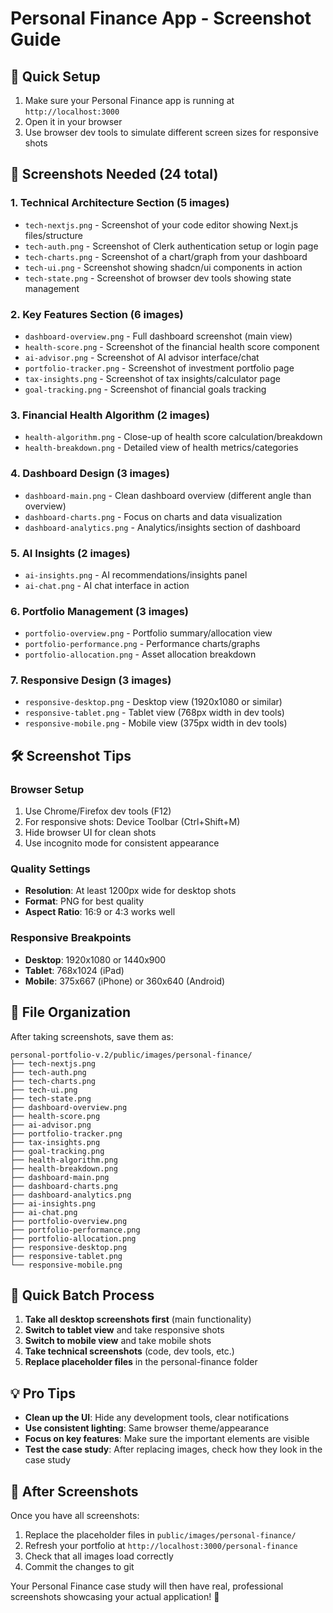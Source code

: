 # Personal Finance App - Screenshot Guide

## 🎯 **Quick Setup**
1. Make sure your Personal Finance app is running at `http://localhost:3000`
2. Open it in your browser
3. Use browser dev tools to simulate different screen sizes for responsive shots

## 📸 **Screenshots Needed (24 total)**

### **1. Technical Architecture Section (5 images)**
- `tech-nextjs.png` - Screenshot of your code editor showing Next.js files/structure
- `tech-auth.png` - Screenshot of Clerk authentication setup or login page
- `tech-charts.png` - Screenshot of a chart/graph from your dashboard
- `tech-ui.png` - Screenshot showing shadcn/ui components in action
- `tech-state.png` - Screenshot of browser dev tools showing state management

### **2. Key Features Section (6 images)**
- `dashboard-overview.png` - Full dashboard screenshot (main view)
- `health-score.png` - Screenshot of the financial health score component
- `ai-advisor.png` - Screenshot of AI advisor interface/chat
- `portfolio-tracker.png` - Screenshot of investment portfolio page
- `tax-insights.png` - Screenshot of tax insights/calculator page
- `goal-tracking.png` - Screenshot of financial goals tracking

### **3. Financial Health Algorithm (2 images)**
- `health-algorithm.png` - Close-up of health score calculation/breakdown
- `health-breakdown.png` - Detailed view of health metrics/categories

### **4. Dashboard Design (3 images)**
- `dashboard-main.png` - Clean dashboard overview (different angle than overview)
- `dashboard-charts.png` - Focus on charts and data visualization
- `dashboard-analytics.png` - Analytics/insights section of dashboard

### **5. AI Insights (2 images)**
- `ai-insights.png` - AI recommendations/insights panel
- `ai-chat.png` - AI chat interface in action

### **6. Portfolio Management (3 images)**
- `portfolio-overview.png` - Portfolio summary/allocation view
- `portfolio-performance.png` - Performance charts/graphs
- `portfolio-allocation.png` - Asset allocation breakdown

### **7. Responsive Design (3 images)**
- `responsive-desktop.png` - Desktop view (1920x1080 or similar)
- `responsive-tablet.png` - Tablet view (768px width in dev tools)
- `responsive-mobile.png` - Mobile view (375px width in dev tools)

## 🛠 **Screenshot Tips**

### **Browser Setup**
1. Use Chrome/Firefox dev tools (F12)
2. For responsive shots: Device Toolbar (Ctrl+Shift+M)
3. Hide browser UI for clean shots
4. Use incognito mode for consistent appearance

### **Quality Settings**
- **Resolution**: At least 1200px wide for desktop shots
- **Format**: PNG for best quality
- **Aspect Ratio**: 16:9 or 4:3 works well

### **Responsive Breakpoints**
- **Desktop**: 1920x1080 or 1440x900
- **Tablet**: 768x1024 (iPad)
- **Mobile**: 375x667 (iPhone) or 360x640 (Android)

## 📁 **File Organization**

After taking screenshots, save them as:
```
personal-portfolio-v.2/public/images/personal-finance/
├── tech-nextjs.png
├── tech-auth.png
├── tech-charts.png
├── tech-ui.png
├── tech-state.png
├── dashboard-overview.png
├── health-score.png
├── ai-advisor.png
├── portfolio-tracker.png
├── tax-insights.png
├── goal-tracking.png
├── health-algorithm.png
├── health-breakdown.png
├── dashboard-main.png
├── dashboard-charts.png
├── dashboard-analytics.png
├── ai-insights.png
├── ai-chat.png
├── portfolio-overview.png
├── portfolio-performance.png
├── portfolio-allocation.png
├── responsive-desktop.png
├── responsive-tablet.png
└── responsive-mobile.png
```

## 🚀 **Quick Batch Process**

1. **Take all desktop screenshots first** (main functionality)
2. **Switch to tablet view** and take responsive shots
3. **Switch to mobile view** and take mobile shots
4. **Take technical screenshots** (code, dev tools, etc.)
5. **Replace placeholder files** in the personal-finance folder

## 💡 **Pro Tips**

- **Clean up the UI**: Hide any development tools, clear notifications
- **Use consistent lighting**: Same browser theme/appearance
- **Focus on key features**: Make sure the important elements are visible
- **Test the case study**: After replacing images, check how they look in the case study

## 🔄 **After Screenshots**

Once you have all screenshots:
1. Replace the placeholder files in `public/images/personal-finance/`
2. Refresh your portfolio at `http://localhost:3000/personal-finance`
3. Check that all images load correctly
4. Commit the changes to git

Your Personal Finance case study will then have real, professional screenshots showcasing your actual application! 🎉 